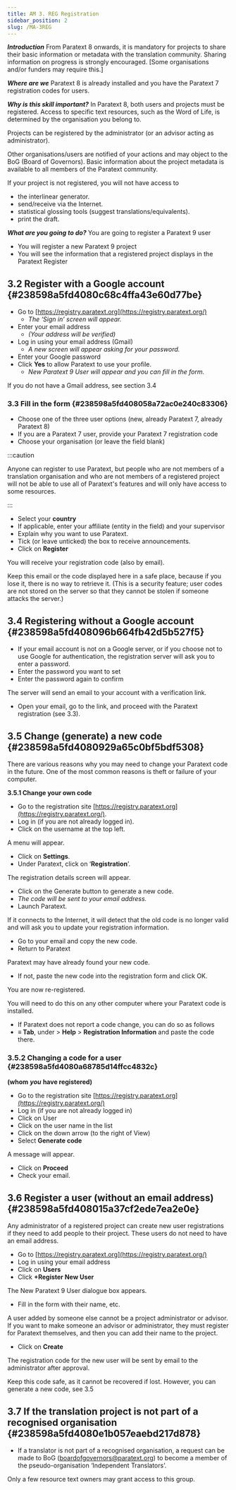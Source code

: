 ```yaml
---
title: AM 3. REG Registration
sidebar_position: 2
slug: /MA-3REG
---
```




_**Introduction**_ From Paratext 8 onwards, it is mandatory for projects to share their basic information or metadata with the translation community. Sharing information on progress is strongly encouraged. [Some organisations and/or funders may require this.]


_**Where are we**_  Paratext 8 is already installed and you have the Paratext 7 registration codes for users.


_**Why is this skill important?**_  In Paratext 8, both users and projects must be registered. Access to specific text resources, such as the Word of Life, is determined by the organisation you belong to.


Projects can be registered by the administrator (or an advisor acting as administrator).


Other organisations/users are notified of your actions and may object to the BoG (Board of Governors). Basic information about the project metadata is available to all members of the Paratext community.


If your project is not registered, you will not have access to

- the interlinear generator.
- send/receive via the Internet.
- statistical glossing tools (suggest translations/equivalents).
- print the draft.

_**What are you going to do?**_  You are going to register a Paratext 9 user

- You will register a new Paratext 9 project
- You will see the information that a registered project displays in the Paratext Register

## **3.2 Register with a Google account** {#238598a5fd4080c68c4ffa43e60d77be}

- Go to [https://registry.paratext.org](https://registry.paratext.org/)
	- _The ‘Sign in’ screen will appear._
- Enter your email address
	- _(Your address will be verified)_
- Log in using your email address (Gmail)
	- _A new screen will appear asking for your password._
- Enter your Google password
- Click **Yes** to allow Paratext to use your profile.
	- _New Paratext 9 User will appear and you can fill in the form._

If you do not have a Gmail address, see section 3.4


### **3.3 Fill in the form** {#238598a5fd408058a72ac0e240c83306}

- Choose one of the three user options (new, already Paratext 7, already Paratext 8)
- If you are a Paratext 7 user, provide your Paratext 7 registration code
- Choose your organisation (or leave the field blank)

:::caution

Anyone can register to use Paratext, but people who are not members of a translation organisation and who are not members of a registered project will not be able to use all of Paratext's features and will only have access to some resources.

:::



- Select your **country**
- If applicable, enter your affiliate (entity in the field) and your supervisor
- Explain why you want to use Paratext.
- Tick (or leave unticked) the box to receive announcements.
- Click on **Register**

You will receive your registration code (also by email).


Keep this email or the code displayed here in a safe place, because if you lose it, there is no way to retrieve it. (This is a security feature; user codes are not stored on the server so that they cannot be stolen if someone attacks the server.)


## **3.4 Registering without a Google account** {#238598a5fd408096b664fb42d5b527f5}

- If your email account is not on a Google server, or if you choose not to use Google for authentication, the registration server will ask you to enter a password.
- Enter the password you want to set
- Enter the password again to confirm

The server will send an email to your account with a verification link.

- Open your email, go to the link, and proceed with the Paratext registration (see 3.3).

## **3.5 Change (generate) a new code** {#238598a5fd4080929a65c0bf5bdf5308}


There are various reasons why you may need to change your Paratext code in the future. One of the most common reasons is theft or failure of your computer.


**3.5.1 Change your own code**

- Go to the registration site [https://registry.paratext.org](https://registry.paratext.org/).
- Log in (if you are not already logged in).
- Click on the username at the top left.

A menu will appear.

- Click on **Settings**.
- Under Paratext, click on ‘**Registration**’.

The registration details screen will appear.

- Click on the Generate button to generate a new code.
- _The code will be sent to your email address._
- Launch Paratext.

If it connects to the Internet, it will detect that the old code is no longer valid and will ask you to update your registration information.

- Go to your email and copy the new code.
- Return to Paratext

Paratext may have already found your new code.

- If not, paste the new code into the registration form and click OK.

You are now re-registered.


You will need to do this on any other computer where your Paratext code is installed.

- If Paratext does not report a code change, you can do so as follows
- **≡ Tab**, under &gt; **Help** &gt; **Registration Information** and paste the code there.

### **3.5.2 Changing a code for a user**  {#238598a5fd4080a68785d14ffcc4832c}


**(whom** _**you**_ **have registered)**

- Go to the registration site [https://registry.paratext.org](https://registry.paratext.org/)
- Log in (if you are not already logged in)
- Click on User
- Click on the user name in the list
- Click on the down arrow (to the right of View)
- Select **Generate code**

A message will appear.

- Click on **Proceed**
- Check your email.

## **3.6 Register a user (without an email address)** {#238598a5fd408015a37cf2ede7ea2e0e}


Any administrator of a registered project can create new user registrations if they need to add people to their project. These users do not need to have an email address.

- Go to [https://registry.paratext.org](https://registry.paratext.org/)
- Log in using your email address
- Click on **Users**
- Click **+Register New User**

The New Paratext 9 User dialogue box appears.

- Fill in the form with their name, etc.

A user added by someone else cannot be a project administrator or advisor. If you want to make someone an advisor or administrator, they must register for Paratext themselves, and then you can add their name to the project.

- Click on **Create**

The registration code for the new user will be sent by email to the administrator after approval.


Keep this code safe, as it cannot be recovered if lost. However, you can generate a new code, see 3.5


## **3.7 If the translation project is not part of a recognised organisation** {#238598a5fd4080e1b057eaebd217d878}

- If a translator is not part of a recognised organisation, a request can be made to BoG ([boardofgovernors@paratext.org](mailto:boardofgovernors@paratext.org)) to become a member of the pseudo-organisation ‘Independent Translators’.

Only a few resource text owners may grant access to this group.

